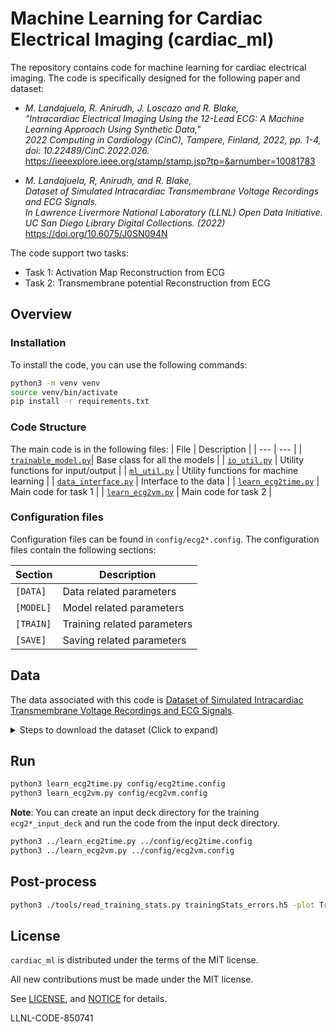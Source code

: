 <!-- # <img src="./images/logo.png" width="64" valign="middle" alt="Spack"/> Machine Learning for Cardiac Electrical Imaging (cardiac_ml) -->

# Machine Learning for Cardiac Electrical Imaging (cardiac_ml)

The repository contains code for machine learning for cardiac electrical imaging.
The code is specifically designed for the following paper and dataset:
- <em>M. Landajuela, R. Anirudh, J. Loscazo and R. Blake, \
    "Intracardiac Electrical Imaging Using the 12-Lead ECG: A Machine Learning Approach Using Synthetic Data," \
    2022 Computing in Cardiology (CinC), Tampere, Finland, 2022, pp. 1-4, doi: 10.22489/CinC.2022.026.</em> https://ieeexplore.ieee.org/stamp/stamp.jsp?tp=&arnumber=10081783

- <em>M. Landajuela, R, Anirudh, and R. Blake, \
     Dataset of Simulated Intracardiac Transmembrane Voltage Recordings and ECG Signals. \
     In Lawrence Livermore National Laboratory (LLNL) Open Data Initiative. UC San Diego Library Digital Collections. (2022)</em> https://doi.org/10.6075/J0SN094N



The code support two tasks:
- Task 1: Activation Map Reconstruction from ECG
- Task 2: Transmembrane potential Reconstruction from ECG

## Overview

### Installation
To install the code, you can use the following commands:
```bash
python3 -m venv venv
source venv/bin/activate
pip install -r requirements.txt
```

### Code Structure

The main code is in the following files:
| File | Description |
| --- | --- |
| [`trainable_model.py`](./cardiac_ml/trainable_model.py)| Base class for all the models |
| [`io_util.py`](./cardiac_ml/io_util.py) | Utility functions for input/output |
| [`ml_util.py`](./cardiac_ml/ml_util.py) | Utility functions for machine learning |
| [`data_interface.py`](./cardiac_ml/data_interface.py) | Interface to the data |
| [`learn_ecg2time.py`](./learn_ecg2time.py) | Main code for task 1 |
| [`learn_ecg2vm.py`](./learn_ecg2vm.py) | Main code for task 2 |

### Configuration files

Configuration files can be found in `config/ecg2*.config`. 
The configuration files contain the following sections: 

| Section | Description |
| --- | --- |
| `[DATA]` | Data related parameters |
| `[MODEL]` | Model related parameters |
| `[TRAIN]` | Training related parameters |
| `[SAVE]` | Saving related parameters |

## Data
The data associated with this code is [Dataset of Simulated Intracardiac Transmembrane Voltage Recordings and ECG Signals](https://library.ucsd.edu/dc/object/bb29449106).

<details><summary>Steps to download the dataset (Click to expand)</summary>

To download the data, you can use the following command:
```bash
source download_intracardiac_dataset.sh
```

Once, it is downloaded, you can point to the data using the `datapaths_train` and `datapaths_val` in the configuration file.
For example, the configuration file for `ecg2time` looks like:
```txt
[DATA]
datapaths_train = [full path of intracardiac_dataset]/data_hearts_dd_0p2
datapaths_val = [full path of intracardiac_dataset]/data_hearts_dd_0p2
```
**Note**: You might want to change the train and validation data path to point to your split of the data.

</details>

## Run
```bash
python3 learn_ecg2time.py config/ecg2time.config
python3 learn_ecg2vm.py config/ecg2vm.config
```
**Note**: You can create an input deck directory for the training `ecg2*_input_deck` 
and run the code from the input deck directory.
```bash
python3 ../learn_ecg2time.py ../config/ecg2time.config
python3 ../learn_ecg2vm.py ../config/ecg2vm.config
```
## Post-process
``` bash
python3 ./tools/read_training_stats.py trainingStats_errors.h5 -plot True
```

## License

`cardiac_ml` is distributed under the terms of the MIT license.

All new contributions must be made under the MIT license.

See [LICENSE](./LICENSE),
and
[NOTICE](./NOTICE) for details.

LLNL-CODE-850741


